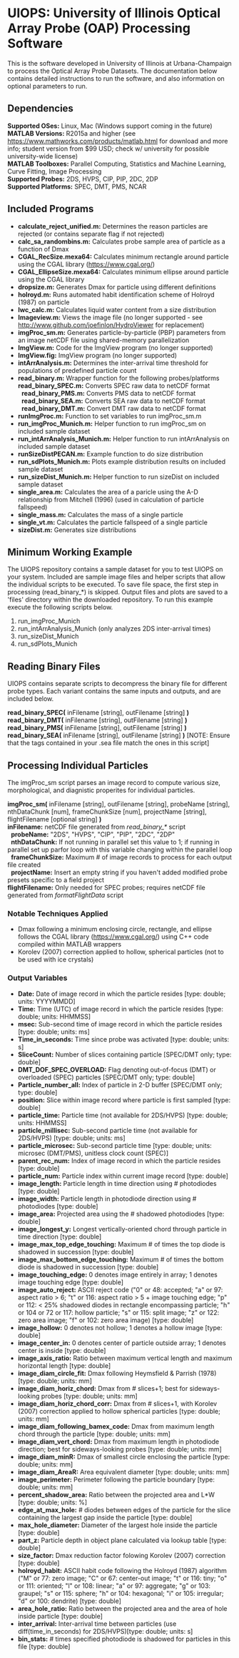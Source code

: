 # UIOPS: University of Illinois Optical Array Probe (OAP) Processing Software

This is the software developed in University of Illinois at Urbana-Champaign to process the Optical Array Probe Datasets.
The documentation below contains detailed instructions to run the software, and also information on optional parameters to run.

## Dependencies
**Supported OSes:** Linux, Mac (Windows support coming in the future)  
**MATLAB Versions:** R2015a and higher (see https://www.mathworks.com/products/matlab.html for download and more info; student version from $99 USD; check w/ university for possible university-wide license)  
**MATLAB Toolboxes:** Parallel Computing, Statistics and Machine Learning, Curve Fitting, Image Processing  
**Supported Probes:** 2DS, HVPS, CIP, PIP, 2DC, 2DP  
**Supported Platforms:** SPEC, DMT, PMS, NCAR  

## Included Programs
- **calculate\_reject\_unified.m:** Determines the reason particles are rejected (or contains separate flag if not rejected)
- **calc\_sa\_randombins.m:** Calculates probe sample area of particle as a function of Dmax
- **CGAL\_RecSize.mexa64:** Calculates minimum rectangle around particle using the CGAL library (https://www.cgal.org/)
- **CGAL\_EllipseSize.mexa64:** Calculates minimum ellipse around particle using the CGAL library
- **dropsize.m:** Generates Dmax for particle using different definitions
- **holroyd.m:** Runs automated habit identification scheme of Holroyd (1987) on particle
- **lwc\_calc.m:** Calculates liquid water content from a size distribution
- **Imageview.m:** Views the image file (no longer supported - see http://www.github.com/joefinlon/HydroViewer for replacement)
- **imgProc\_sm.m:** Generates particle-by-particle (PBP) parameters from an image netCDF file using shared-memory parallelization
- **ImgView.m:** Code for the ImgView program (no longer supported)
- **ImgView.fig:** ImgView program (no longer supported)
- **intArrAnalysis.m:** Determines the inter-arrival time threshold for populations of predefined particle count 
- **read_binary.m:** Wrapper function for the following probes/platforms
   **read\_binary\_SPEC.m:** Converts SPEC raw data to netCDF format  
   **read\_binary\_PMS.m:** Converts PMS data to netCDF format  
   **read\_binary\_SEA.m:** Converts SEA raw data to netCDF format  
   **read\_binary\_DMT.m:** Convert DMT raw data to netCDF format  
- **runImgProc.m:** Function to set variables to run imgProc\_sm.m
- **run\_imgProc\_Munich.m:** Helper function to run imgProc\_sm on included sample dataset
- **run\_intArrAnalysis\_Munich.m:** Helper function to run intArrAnalysis on included sample dataset
- **runSizeDistPECAN.m:** Example function to do size distribution
- **run\_sdPlots\_Munich.m:** Plots example distribution results on included sample dataset
- **run\_sizeDist\_Munich.m:** Helper function to run sizeDist on included sample dataset
- **single_area.m:** Calculates the area of a paricle using the A-D relationship from Mitchell (1996) (used in calculation of particle fallspeed)
- **single_mass.m:** Calculates the mass of a single particle
- **single_vt.m:** Calculates the particle fallspeed of a single particle
- **sizeDist.m:** Generates size distributions


## Minimum Working Example
The UIOPS repository contains a sample dataset for you to test UIOPS on your system. Included are sample image files and helper scripts that allow the individual scripts to be executed. To save file space, the first step in processing (read\_binary\_\*) is skipped. Output files and plots are saved to a 'files' directory within the downloaded repository. To run this example execute the following scripts below.

1. run\_imgProc\_Munich
2. run\_intArrAnalysis\_Munich (only analyzes 2DS inter-arrival times)
3. run\_sizeDist\_Munich
4. run\_sdPlots\_Munich

## Reading Binary Files
UIOPS contains separate scripts to decompress the binary file for different probe types. Each variant contains the same inputs and outputs, and are included below.

**read\_binary\_SPEC(** inFilename [string], outFilename [string] **)**  
**read\_binary\_DMT(** inFilename [string], outFilename [string] **)**  
**read\_binary\_PMS(** inFilename [string], outFilename [string] **)**   
**read\_binary\_SEA(** inFilename [string], outFilename [string] **)** [NOTE: Ensure that the tags contained in your .sea file match the ones in this script]

## Processing Individual Particles
The imgProc\_sm script parses an image record to compute various size, morphological, and diagnistic properites for individual particles.

**imgProc_sm(** inFilename [string], outFilename [string], probeName [string], nthDataChunk [num], frameChunkSize [num], projectName [string], flightFilename [optional string] **)**  
   **inFilename:** netCDF file generated from _read\_binary\_\*_ script   
   **probeName:** "2DS", "HVPS", "CIP", "PIP", "2DC", "2DP"  
   **nthDataChunk:** If not running in parallel set this value to 1; if running in parallel set up parfor loop with this variable changing within the parallel loop  
   **frameChunkSize:** Maximum # of image records to process for each output file created  
   **projectName:** Insert an empty string if you haven't added modified probe presets specific to a field project   
   **flightFilename:** Only needed for SPEC probes; requires netCDF file generated from _formatFlightData_ script

### Notable Techniques Applied
- Dmax following a minimum enclosing circle, rectangle, and ellipse follows the CGAL library (https://www.cgal.org/) using C++ code compiled within MATLAB wrappers
- Korolev (2007) correction applied to hollow, spherical particles (not to be used with ice crystals)
### Output Variables
- **Date:** Date of image record in which the particle resides [type: double; units: YYYYMMDD]
- **Time:** Time (UTC) of image record in which the particle resides [type: double; units: HHMMSS]
- **msec:** Sub-second time of image record in which the particle resides [type: double; units: ms]
- **Time_in_seconds:** Time since probe was activated [type: double; units: s]
- **SliceCount:** Number of slices containing particle [SPEC/DMT only; type: double]
- **DMT_DOF_SPEC_OVERLOAD:** Flag denoting out-of-focus (DMT) or overloaded (SPEC) particles [SPEC/DMT only; type: double]
- **Particle_number_all:** Index of particle in 2-D buffer [SPEC/DMT only; type: double]
- **position:** Slice within image record where particle is first sampled [type: double]
- **particle_time:** Particle time (not available for 2DS/HVPS) [type: double; units: HHMMSS]
- **particle_millisec:** Sub-second particle time (not available for 2DS/HVPS) [type: double; units: ms]
- **particle_microsec:** Sub-second particle time [type: double; units: microsec (DMT/PMS), unitless clock count (SPEC)]
- **parent_rec_num:** Index of image record in which the particle resides [type: double]
- **particle_num:** Particle index within current image record [type: double]
- **image_length:** Particle length in time direction using # photodiodes [type: double]
- **image_width:** Particle length in photodiode direction using # photodiodes [type: double]
- **image_area:** Projected area using the # shadowed photodiodes [type: double]
- **image_longest_y:** Longest vertically-oriented chord through particle in time direction [type: double]
- **image_max_top_edge_touching:** Maximum # of times the top diode is shadowed in succession [type: double]
- **image_max_bottom_edge_touching:** Maximum # of times the bottom diode is shadowed in succession [type: double]
- **image_touching_edge:** 0 denotes image entirely in array; 1 denotes image touching edge [type: double]
- **image_auto_reject:** ASCII reject code ("0" or 48: accepted; "a" or 97: aspect ratio > 6; "t" or 116: aspect ratio > 5 + image touching edge; "p" or 112: < 25% shadowed diodes in rectangle encompassing particle; "h" or 104 or 72 or 117: hollow particle; "s" or 115: split image; "z" or 122: zero area image; "f" or 102: zero area image) [type: double]
- **image_hollow:** 0 denotes not hollow; 1 denotes a hollow image [type: double]
- **image_center_in:** 0 denotes center of particle outside array; 1 denotes center is inside [type: double]
- **image_axis_ratio:** Ratio between maximum vertical length and maximum horizontal length [type: double]
- **image_diam_circle_fit:** Dmax following Heymsfield & Parrish (1978) [type: double; units: mm]
- **image_diam_horiz_chord:** Dmax from # slices+1; best for sideways-looking probes [type: double; units: mm]
- **image_diam_horiz_chord_corr:** Dmax from # slices+1, with Korolev (2007) correction applied to hollow spherical particles [type: double; units: mm]
- **image_diam_following_bamex_code:** Dmax from maximum length chord through the particle [type: double; units: mm]
- **image_diam_vert_chord:** Dmax from maximum length in photodiode direction; best for sideways-looking probes [type: double; units: mm]
- **image_diam_minR:** Dmax of smallest circle enclosing the particle [type: double; units: mm]
- **image_diam_AreaR:** Area equivalent diameter [type: double; units: mm]
- **image_perimeter:** Perimeter following the particle boundary [type: double; units: mm]
- **percent_shadow_area:** Ratio between the projected area and L\*W [type: double; units: %]
- **edge_at_max_hole:** # diodes between edges of the particle for the slice containing the largest gap inside the particle [type: double]
- **max_hole_diameter:** Diameter of the largest hole inside the particle [type: double]
- **part_z:** Particle depth in object plane calculated via lookup table [type: double]
- **size_factor:** Dmax reduction factor folowing Korolev (2007) correction [type: double]
- **holroyd_habit:** ASCII habit code following the Holroyd (1987) algorithm ("M" or 77: zero image; "C" or 67: center-out image; "t" or 116: tiny; "o" or 111: oriented; "l" or 108: linear; "a" or 97: aggregate; "g" or 103: graupel; "s" or 115: sphere; "h" or 104: hexagonal; "i" or 105: irregular; "d" or 100: dendrite) [type: double]
- **area_hole_ratio:** Ratio between the projected area and the area of hole inside particle [type: double]
- **inter_arrival:** Inter-arrival time between particles (use diff(time_in_seconds) for 2DS/HVPS)[type: double; units: s]
- **bin_stats:** # times specified photodiode is shadowed for particles in this file [type: double]
